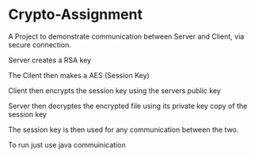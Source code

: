 # Crypto-Assignment

A Project to demonstrate communication between Server and Client, via secure connection. 

Server creates a RSA key

The Cilent then makes a AES (Session Key)

Client then encrypts the session key using the servers public key

Server then decryptes the encrypted file using its private key copy of the session key

The session key is then used for any communication between the two.


To run just use java commuinication

